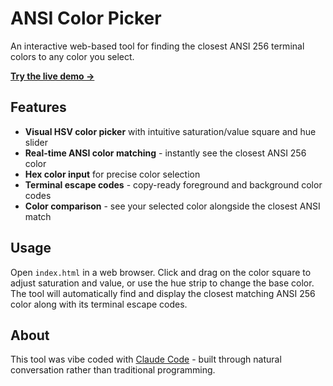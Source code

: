 # ANSI Color Picker

An interactive web-based tool for finding the closest ANSI 256 terminal colors to any color you select.

**[Try the live demo →](https://statico.github.io/ansi-color-picker/)**

## Features

- **Visual HSV color picker** with intuitive saturation/value square and hue slider
- **Real-time ANSI color matching** - instantly see the closest ANSI 256 color
- **Hex color input** for precise color selection
- **Terminal escape codes** - copy-ready foreground and background color codes
- **Color comparison** - see your selected color alongside the closest ANSI match

## Usage

Open `index.html` in a web browser. Click and drag on the color square to adjust saturation and value, or use the hue strip to change the base color. The tool will automatically find and display the closest matching ANSI 256 color along with its terminal escape codes.

## About

This tool was vibe coded with [Claude Code](https://claude.ai/code) - built through natural conversation rather than traditional programming.